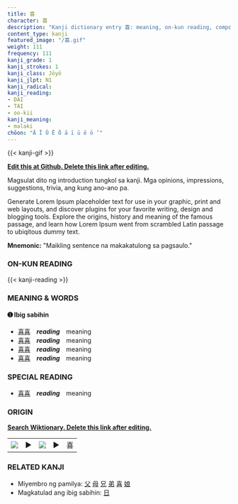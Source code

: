 ```yaml
---
title: 喜
character: 喜
description: "Kanji dictionary entry 喜: meaning, on-kun reading, compounds, origin, related kanji"
content_type: kanji
featured_image: "/喜.gif"
weight: 111
frequency: 111
kanji_grade: 1
kanji_strokes: 1
kanji_class: Jōyō
kanji_jlpt: N1
kanji_radical: 
kanji_reading: 
- DAI
- TAI
- oo-kii
kanji_meaning:
- malaki
chōon: "Ā Ī Ū Ē Ō ā ī ū ē ō ’"
---
```

[//]: # (Don't edit the line below. Kanji animated GIF code is automatically generated.)
{{< kanji-gif >}}

[//]: # (Edit below this line.)

**[Edit this at Github. Delete this link after editing.](https://github.com/tim0g/tim/tree/main/content/kanji/喜/index.md)**

Magsulat dito ng introduction tungkol sa kanji. Mga opinions, impressions, suggestions, trivia, ang kung ano-ano pa.

Generate Lorem Ipsum placeholder text for use in your graphic, print and web layouts, and discover plugins for your favorite writing, design and blogging tools. Explore the origins, history and meaning of the famous passage, and learn how Lorem Ipsum went from scrambled Latin passage to ubiqitous dummy text.
 
**Mnemonic:** "Maikling sentence na makakatulong sa pagsaulo."

### ON-KUN READING

[//]: # (Don't edit the line below. ON-KUN READING code is automatically generated.)
{{< kanji-reading >}}

### MEANING & WORDS

#### ➊ **Ibig sabihin**
  - [喜](../喜)[喜](../喜)　***reading***　meaning
  - [喜](../喜)[喜](../喜)　***reading***　meaning
  - [喜](../喜)[喜](../喜)　***reading***　meaning
  - [喜](../喜)[喜](../喜)　***reading***　meaning

### SPECIAL READING
  - [喜](../喜)[喜](../喜)　***reading***　meaning

### ORIGIN

**[Search Wiktionary. Delete this link after editing.](https://wiktionary.org/wiki/喜)**
<table class="kanji-table"><tr><td>
<img src="60px-喜-bronze.svg.png">
</td><td>▶</td><td>
<img src="60px-喜-oracle.svg.png">
</td><td>▶</td>
<td class="kanji-origin">喜</td>
</tr></table>

### RELATED KANJI
- Miyembro ng pamilya: [父](../父) [母](../母) [兄](../兄) [弟](../弟) [喜](../喜) [娘](../娘)
- Magkatulad ang ibig sabihin: [日](../日)
